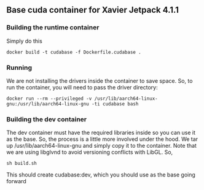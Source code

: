## Base cuda container for Xavier Jetpack 4.1.1

### Building the runtime container
Simply do this
```
docker build -t cudabase -f Dockerfile.cudabase .
```

### Running
We are not installing the drivers inside the container to save space.  So, to run the container, you will need to pass the driver directory:
```
docker run --rm --privileged -v /usr/lib/aarch64-linux-gnu:/usr/lib/aarch64-linux-gnu -ti cudabase bash
```

### Building the dev container
The dev container must have the required libraries inside so you can use it as the base.  So, the process is a little more involved under the hood. We tar up /usr/lib/aarch64-linux-gnu and simply copy it to the container.  Note that we are using libglvnd to avoid versioning conflicts with LibGL.  So,
```
sh build.sh
```
This should create cudabase:dev, which you should use as the base going forward
